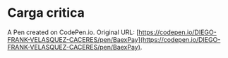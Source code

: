 # Carga critica

A Pen created on CodePen.io. Original URL: [https://codepen.io/DIEGO-FRANK-VELASQUEZ-CACERES/pen/BaexPay](https://codepen.io/DIEGO-FRANK-VELASQUEZ-CACERES/pen/BaexPay).

